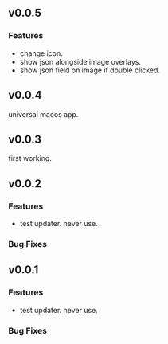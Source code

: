## v0.0.5

### Features

- change icon.
- show json alongside image overlays.
- show json field on image if double clicked.

## v0.0.4

universal macos app.

## v0.0.3

first working.

## v0.0.2

### Features

- test updater. never use.

### Bug Fixes

## v0.0.1

### Features

- test updater. never use.

### Bug Fixes
